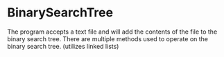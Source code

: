 # BinarySearchTree
The program accepts a text file and will add the contents of the file to the binary search tree. There are multiple methods used to operate on the binary search tree. (utilizes linked lists) 
